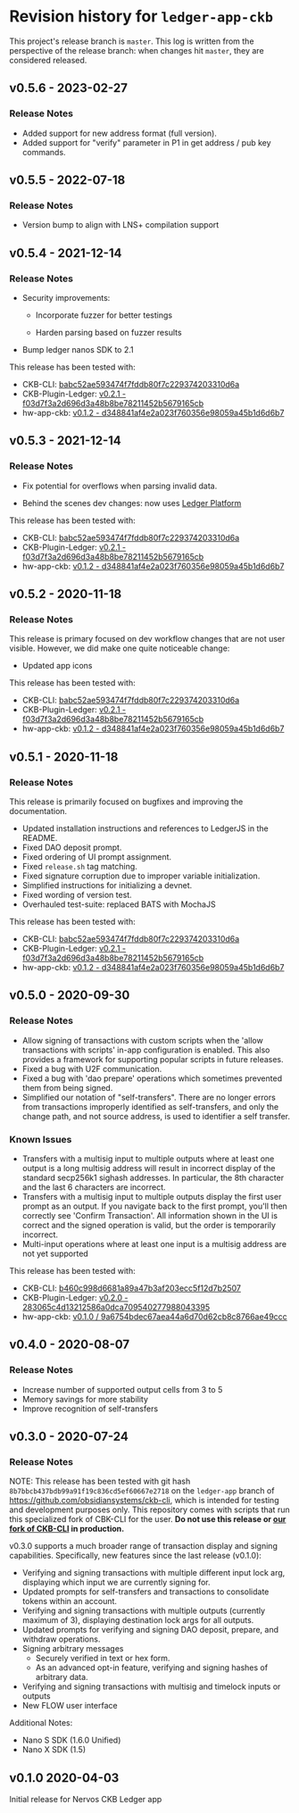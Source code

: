 # Revision history for `ledger-app-ckb`

This project's release branch is `master`.
This log is written from the perspective of the release branch: when changes hit `master`, they are considered released.

## v0.5.6 - 2023-02-27

### Release Notes

- Added support for new address format (full version).
- Added support for "verify" parameter in P1 in get address / pub key commands.

## v0.5.5 - 2022-07-18

### Release Notes

- Version bump to align with LNS+ compilation support

## v0.5.4 - 2021-12-14

### Release Notes

- Security improvements:

  - Incorporate fuzzer for better testings

  - Harden parsing based on fuzzer results

- Bump ledger nanos SDK to 2.1

This release has been tested with:
- CKB-CLI: [babc52ae593474f7fddb80f7c229374203310d6a](https://github.com/nervosnetwork/ckb-cli/tree/ledger-support)
- CKB-Plugin-Ledger: [v0.2.1 - f03d7f3a2d696d3a48b8be78211452b5679165cb](https://github.com/obsidiansystems/ckb-plugin-ledger/releases/tag/v0.2.1)
- hw-app-ckb: [v0.1.2 - d348841af4e2a023f760356e98059a45b1d6d6b7](https://github.com/obsidiansystems/hw-app-ckb/releases/tag/v0.1.2)

## v0.5.3 - 2021-12-14

### Release Notes

- Fix potential for overflows when parsing invalid data.

- Behind the scenes dev changes: now uses [Ledger Platform](https://github.com/obsidiansystems/ledger-platform)

This release has been tested with:
- CKB-CLI: [babc52ae593474f7fddb80f7c229374203310d6a](https://github.com/nervosnetwork/ckb-cli/tree/ledger-support)
- CKB-Plugin-Ledger: [v0.2.1 - f03d7f3a2d696d3a48b8be78211452b5679165cb](https://github.com/obsidiansystems/ckb-plugin-ledger/releases/tag/v0.2.1)
- hw-app-ckb: [v0.1.2 - d348841af4e2a023f760356e98059a45b1d6d6b7](https://github.com/obsidiansystems/hw-app-ckb/releases/tag/v0.1.2)

## v0.5.2 - 2020-11-18

### Release Notes

This release is primary focused on dev workflow changes that are not user visible.
However, we did make one quite noticeable change:

- Updated app icons

This release has been tested with:
- CKB-CLI: [babc52ae593474f7fddb80f7c229374203310d6a](https://github.com/nervosnetwork/ckb-cli/tree/ledger-support)
- CKB-Plugin-Ledger: [v0.2.1 - f03d7f3a2d696d3a48b8be78211452b5679165cb](https://github.com/obsidiansystems/ckb-plugin-ledger/releases/tag/v0.2.1)
- hw-app-ckb: [v0.1.2 - d348841af4e2a023f760356e98059a45b1d6d6b7](https://github.com/obsidiansystems/hw-app-ckb/releases/tag/v0.1.2)

## v0.5.1 - 2020-11-18

### Release Notes

This release is primarily focused on bugfixes and improving the documentation.

- Updated installation instructions and references to LedgerJS in the README.
- Fixed DAO deposit prompt.
- Fixed ordering of UI prompt assignment.
- Fixed `release.sh` tag matching.
- Fixed signature corruption due to improper variable initialization.
- Simplified instructions for initializing a devnet.
- Fixed wording of version test.
- Overhauled test-suite: replaced BATS with MochaJS

This release has been tested with:
- CKB-CLI: [babc52ae593474f7fddb80f7c229374203310d6a](https://github.com/nervosnetwork/ckb-cli/tree/ledger-support)
- CKB-Plugin-Ledger: [v0.2.1 - f03d7f3a2d696d3a48b8be78211452b5679165cb](https://github.com/obsidiansystems/ckb-plugin-ledger/releases/tag/v0.2.1)
- hw-app-ckb: [v0.1.2 - d348841af4e2a023f760356e98059a45b1d6d6b7](https://github.com/obsidiansystems/hw-app-ckb/releases/tag/v0.1.2)

## v0.5.0 - 2020-09-30

### Release Notes
- Allow signing of transactions with custom scripts when the 'allow transactions with scripts' in-app configuration is enabled.
  This also provides a framework for supporting popular scripts in future releases.
- Fixed a bug with U2F communication.
- Fixed a bug with 'dao prepare' operations which sometimes prevented them from being signed.
- Simplified our notation of "self-transfers". There are no longer errors from transactions improperly identified as self-transfers, and only the change path, and not source address, is used to identifier a self transfer.

### Known Issues
- Transfers with a multisig input to multiple outputs where at least one output is a long multisig address will result in incorrect display of the standard secp256k1 sighash addresses. In particular, the 8th character and the last 6 characters are incorrect.
- Transfers with a multisig input to multiple outputs display the first user prompt as an output. If you navigate back to the first prompt, you'll then correctly see 'Confirm Transaction'. All information shown in the UI is correct and the signed operation is valid, but the order is temporarily incorrect.
- Multi-input operations where at least one input is a multisig address are not yet supported

This release has been tested with:
- CKB-CLI: [b460c998d6681a89a47b3af203ecc5f12d7b2507](https://github.com/obsidiansystems/ckb-cli/commit/b460c998d6681a89a47b3af203ecc5f12d7b2507)
- CKB-Plugin-Ledger: [v0.2.0 - 283065c4d13212586a0dca709540277988043395](https://github.com/obsidiansystems/ckb-plugin-ledger/commit/283065c4d13212586a0dca709540277988043395)
- hw-app-ckb: [v0.1.0 / 9a6754bdec67aea44a6d70d62cb8c8766ae49ccc](https://github.com/obsidiansystems/hw-app-ckb/commit/9a6754bdec67aea44a6d70d62cb8c8766ae49ccc)

## v0.4.0 - 2020-08-07

### Release Notes
- Increase number of supported output cells from 3 to 5
- Memory savings for more stability
- Improve recognition of self-transfers

## v0.3.0 - 2020-07-24

### Release Notes

NOTE: This release has been tested with git hash `8b7bbcb437bdb99a91f19c836cd5ef60667e2718` on the `ledger-app` branch of https://github.com/obsidiansystems/ckb-cli, which is intended for testing and development purposes only. This repository comes with scripts that run this specialized fork of CBK-CLI for the user. **Do not use this release or [our fork of CKB-CLI](https://github.com/obsidiansystems/ckb-cli) in production.**

v0.3.0 supports a much broader range of transaction display and signing capabilities. Specifically, new features since the last release (v0.1.0):
* Verifying and signing transactions with multiple different input lock arg, displaying which input we are currently signing for.
* Updated prompts for self-transfers and transactions to consolidate tokens within an account.
* Verifying and signing transactions with multiple outputs (currently maximum of 3), displaying destination lock args for all outputs.
* Updated prompts for verifying and signing DAO deposit, prepare, and withdraw operations.
* Signing arbitrary messages
  * Securely verified in text or hex form.
  * As an advanced opt-in feature, verifying and signing hashes of arbitrary data.
* Verifying and signing transactions with multisig and timelock inputs or outputs
* New FLOW user interface

Additional Notes:
* Nano S SDK (1.6.0 Unified)
* Nano X SDK (1.5)

## v0.1.0 2020-04-03

Initial release for Nervos CKB Ledger app
